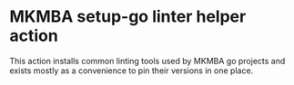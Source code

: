 # MKMBA setup-go linter helper action

This action installs common linting tools used by MKMBA go projects and exists
mostly as a convenience to pin their versions in one place.
